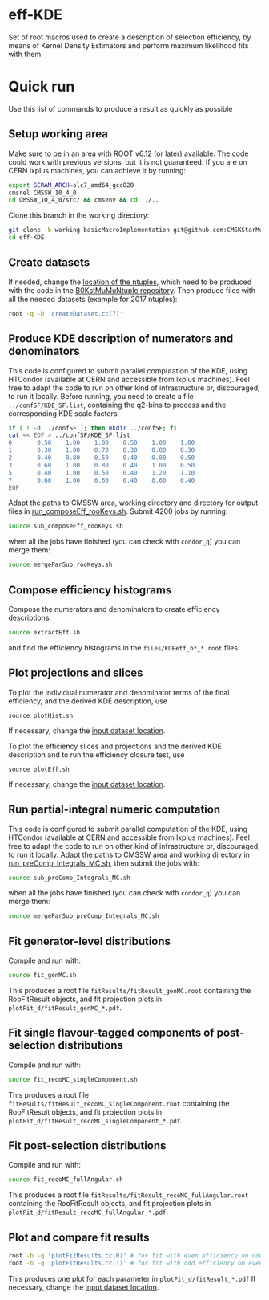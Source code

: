 # eff-KDE
Set of root macros used to create a description of selection efficiency, by means of Kernel Density Estimators 
and perform maximum likelihood fits with them

# Quick run
Use this list of commands to produce a result as quickly as possible

## Setup working area
Make sure to be in an area with ROOT v6.12 (or later) available. The code could work with previous versions, but it is not guaranteed.
If you are on CERN lxplus machines, you can achieve it by running:
```sh
export SCRAM_ARCH=slc7_amd64_gcc820
cmsrel CMSSW_10_4_0
cd CMSSW_10_4_0/src/ && cmsenv && cd ../..
```
Clone this branch in the working directory:
```sh
git clone -b working-basicMacroImplementation git@github.com:CMSKStarMuMu/eff-KDE.git
cd eff-KDE
```
## Create datasets
If needed, change the [location of the ntuples](createDataset.cc#L49-L60), which need to be produced with the code in the [B0KstMuMuNtuple repository](https://github.com/CMSKStarMuMu/B0KstMuMuNtuple).
Then produce files with all the needed datasets (example for 2017 ntuples):
```sh
root -q -b 'createDataset.cc(7)'
```

## Produce KDE description of numerators and denominators
This code is configured to submit parallel computation of the KDE, using HTCondor (available at CERN and accessible from lxplus machines).
Feel free to adapt the code to run on other kind of infrastructure or, discouraged, to run it locally.
Before running, you need to create a file `../confSF/KDE_SF.list`, containing the q2-bins to process and the corresponding KDE scale factors.
```sh
if [ ! -d ../confSF ]; then mkdir ../confSF; fi
cat << EOF > ../confSF/KDE_SF.list
0       0.50    1.00    1.00    0.50    1.00    1.00
1       0.30    1.00    0.70    0.30    0.80    0.30
2       0.40    0.80    0.50    0.40    0.80    0.50
3       0.60    1.00    0.80    0.40    1.00    0.50
5       0.40    1.00    0.50    0.40    1.20    1.10
7       0.60    1.00    0.60    0.40    0.60    0.40
EOF
```
Adapt the paths to CMSSW area, working directory and directory for output files in [run_composeEff_rooKeys.sh](run_composeEff_rooKeys.sh#L16-L19).
Submit 4200 jobs by running:
```sh
source sub_composeEff_rooKeys.sh
```
when all the jobs have finished (you can check with `condor_q`) you can merge them:
```sh
source mergeParSub_rooKeys.sh
```

## Compose efficiency histograms
Compose the numerators and denominators to create efficiency descriptions:
```sh
source extractEff.sh
```
and find the efficiency histograms in the `files/KDEeff_b*_*.root` files.

## Plot projections and slices
To plot the individual numerator and denominator terms of the final efficiency, and the derived KDE description, use
```
source plotHist.sh
```
If necessary, change the [input dataset location](plotHist.cc#L60).


To plot the efficiency slices and projections and the derived KDE description and to run the efficiency closure test, use
```
source plotEff.sh
```
If necessary, change the [input dataset location](plotEff.cc#L52).

## Run partial-integral numeric computation
This code is configured to submit parallel computation of the KDE, using HTCondor (available at CERN and accessible from lxplus machines).
Feel free to adapt the code to run on other kind of infrastructure or, discouraged, to run it locally.
Adapt the paths to CMSSW area and working directory in [run_preComp_Integrals_MC.sh](run_preComp_Integrals_MC.sh#L3-L6), then submit the jobs with:
```sh
source sub_preComp_Integrals_MC.sh
```
when all the jobs have finished (you can check with `condor_q`) you can merge them:
```sh
source mergeParSub_preComp_Integrals_MC.sh
```

## Fit generator-level distributions
Compile and run with:
```sh
source fit_genMC.sh
```
This produces a root file `fitResults/fitResult_genMC.root` containing the RooFitResult objects, and fit projection plots in `plotFit_d/fitResult_genMC_*.pdf`.

## Fit single flavour-tagged components of post-selection distributions
Compile and run with:
```sh
source fit_recoMC_singleComponent.sh
```
This produces a root file `fitResults/fitResult_recoMC_singleComponent.root` containing the RooFitResult objects, and fit projection plots in `plotFit_d/fitResult_recoMC_singleComponent_*.pdf`.

## Fit post-selection distributions
Compile and run with:
```sh
source fit_recoMC_fullAngular.sh
```
This produces a root file `fitResults/fitResult_recoMC_fullAngular.root` containing the RooFitResult objects, and fit projection plots in `plotFit_d/fitResult_recoMC_fullAngular_*.pdf`.

## Plot and compare fit results
```sh
root -b -q 'plotFitResults.cc(0)' # for fit with even efficiency on odd dataset
root -b -q 'plotFitResults.cc(1)' # for fit with odd efficiency on even dataset
```
This produces one plot for each parameter in `plotFit_d/fitResult_*.pdf`
If necessary, change the [input dataset location](plotEff.cc#L52).
